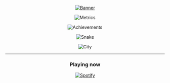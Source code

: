 <div align="center">

  [![Banner](https://svg-banners.vercel.app/api?type=rainbow&text1=thekovie%20&width=800&height=400)](https://github.com/thekovie)
 
  ![Metrics](https://gist.githubusercontent.com/thekovie/9834b4a0e946ad931756b5cb5873ba02/raw/github-metrics.svg)
  
  ![Achievements](https://gist.githubusercontent.com/thekovie/9834b4a0e946ad931756b5cb5873ba02/raw/metrics.plugin.achievements.compact.svg)
  
  ![Snake](https://gist.githubusercontent.com/thekovie/9834b4a0e946ad931756b5cb5873ba02/raw/github-snake.svg)
  
  ![City](https://gist.githubusercontent.com/thekovie/9834b4a0e946ad931756b5cb5873ba02/raw/metrics.plugin.skyline.city.svg)
  
  <hr />
  
  ### Playing now
  [![Spotify](https://spotify-readme-embed.vercel.app/api/spotify?background_color=0d1117&border_color=ffffff)](https://open.spotify.com/user/12165976541)
  
</div>

<!--
**thekovie/thekovie** is a ✨ _special_ ✨ repository because its `README.md` (this file) appears on your GitHub profile.

Here are some ideas to get you started:

- 🔭 I’m currently working on ...
- 🌱 I’m currently learning ...
- 👯 I’m looking to collaborate on ...
- 🤔 I’m looking for help with ...
- 💬 Ask me about ...
- 📫 How to reach me: ...
- 😄 Pronouns: ...
- ⚡ Fun fact: ...
-->
